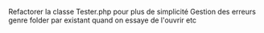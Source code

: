 Refactorer la classe Tester.php pour plus de simplicité
Gestion des erreurs genre folder par existant quand on essaye de l'ouvrir etc